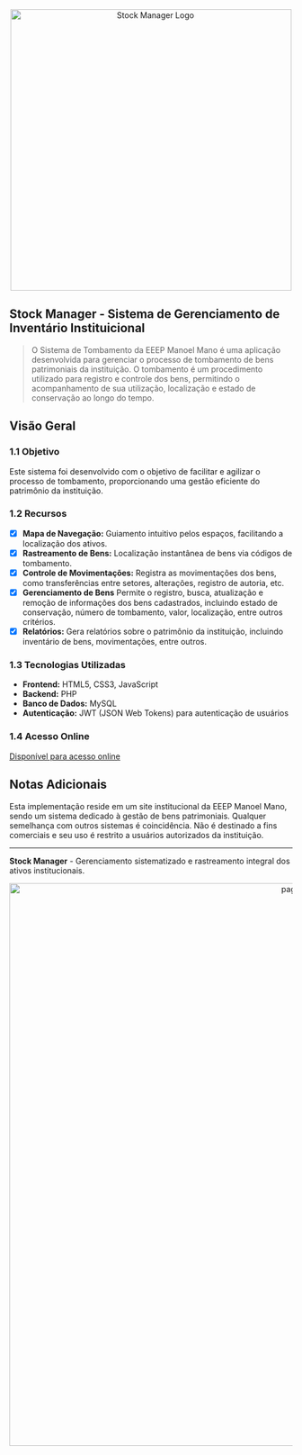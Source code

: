  <div align="center">
  <img src="https://i.imgur.com/uI0SrjJ.png" alt="Stock Manager Logo" width="500" height="auto">
</div>

## Stock Manager - Sistema de Gerenciamento de Inventário Instituicional
> O Sistema de Tombamento da EEEP Manoel Mano é uma aplicação desenvolvida para gerenciar o processo de tombamento de bens patrimoniais da instituição. O tombamento é um procedimento utilizado para registro e controle dos bens, permitindo o acompanhamento de sua utilização, localização e estado de conservação ao longo do tempo.

## Visão Geral

### 1.1 Objetivo

Este sistema foi desenvolvido com o objetivo de facilitar e agilizar o processo de tombamento, proporcionando uma gestão eficiente do patrimônio da instituição.

### 1.2 Recursos

* [x] **Mapa de Navegação:** Guiamento intuitivo pelos espaços, facilitando a localização dos ativos.
* [x] **Rastreamento de Bens:** Localização instantânea de bens via códigos de tombamento.
* [x] **Controle de Movimentações:** Registra as movimentações dos bens, como transferências entre setores, alterações, registro de autoria, etc.
* [x] **Gerenciamento de Bens** Permite o registro, busca, atualização e remoção de informações dos bens cadastrados, incluindo estado de conservação, número de tombamento, valor, localização, entre outros critérios.
* [x] **Relatórios:** Gera relatórios sobre o patrimônio da instituição, incluindo inventário de bens, movimentações, entre outros.

### 1.3 Tecnologias Utilizadas

- **Frontend:** HTML5, CSS3, JavaScript
- **Backend:** PHP
- **Banco de Dados:** MySQL
- **Autenticação:** JWT (JSON Web Tokens) para autenticação de usuários

### 1.4 Acesso Online

[Disponível para acesso online](https://stock.eeepmanoelmano.com.br)

## Notas Adicionais

Esta implementação reside em um site institucional da EEEP Manoel Mano, sendo um sistema dedicado à gestão de bens patrimoniais. Qualquer semelhança com outros sistemas é coincidência. Não é destinado a fins comerciais e seu uso é restrito a usuários autorizados da instituição.

---

**Stock Manager** - Gerenciamento sistematizado e rastreamento integral dos ativos institucionais.

<div align="center">
  <img src="https://i.imgur.com/97Extfx.png" alt="page-2" width="1000" height="auto">
</div>

